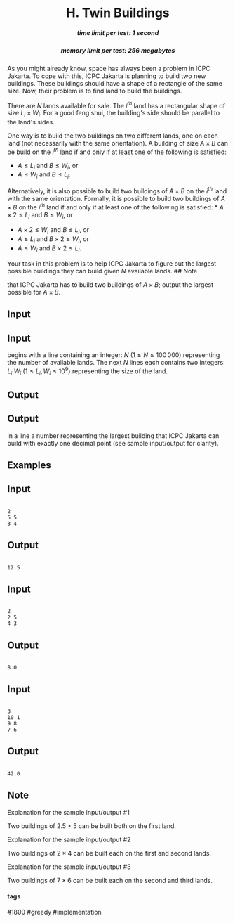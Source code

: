 <h1 style='text-align: center;'> H. Twin Buildings</h1>

<h5 style='text-align: center;'>time limit per test: 1 second</h5>
<h5 style='text-align: center;'>memory limit per test: 256 megabytes</h5>

As you might already know, space has always been a problem in ICPC Jakarta. To cope with this, ICPC Jakarta is planning to build two new buildings. These buildings should have a shape of a rectangle of the same size. Now, their problem is to find land to build the buildings.

There are $N$ lands available for sale. The $i^{th}$ land has a rectangular shape of size $L_i \times W_i$. For a good feng shui, the building's side should be parallel to the land's sides.

One way is to build the two buildings on two different lands, one on each land (not necessarily with the same orientation). A building of size $A \times B$ can be build on the $i^{th}$ land if and only if at least one of the following is satisfied: 

* $A \le L_i$ and $B \le W_i$, or
* $A \le W_i$ and $B \le L_i$.

 Alternatively, it is also possible to build two buildings of $A \times B$ on the $i^{th}$ land with the same orientation. Formally, it is possible to build two buildings of $A \times B$ on the $i^{th}$ land if and only if at least one of the following is satisfied: * $A \times 2 \le L_i$ and $B \le W_i$, or
* $A \times 2 \le W_i$ and $B \le L_i$, or
* $A \le L_i$ and $B \times 2 \le W_i$, or
* $A \le W_i$ and $B \times 2 \le L_i$.

Your task in this problem is to help ICPC Jakarta to figure out the largest possible buildings they can build given $N$ available lands. ## Note

 that ICPC Jakarta has to build two buildings of $A \times B$; output the largest possible for $A \times B$.

## Input

## Input

 begins with a line containing an integer: $N$ ($1 \le N \le 100\,000$) representing the number of available lands. The next $N$ lines each contains two integers: $L_i$ $W_i$ ($1 \le L_i, W_i \le 10^9$) representing the size of the land.

## Output

## Output

 in a line a number representing the largest building that ICPC Jakarta can build with exactly one decimal point (see sample input/output for clarity).

## Examples

## Input


```

2
5 5
3 4

```
## Output


```

12.5

```
## Input


```

2
2 5
4 3

```
## Output


```

8.0

```
## Input


```

3
10 1
9 8
7 6

```
## Output


```

42.0

```
## Note

Explanation for the sample input/output #1

Two buildings of $2.5 \times 5$ can be built both on the first land.

Explanation for the sample input/output #2

Two buildings of $2 \times 4$ can be built each on the first and second lands.

Explanation for the sample input/output #3

Two buildings of $7 \times 6$ can be built each on the second and third lands.



#### tags 

#1800 #greedy #implementation 